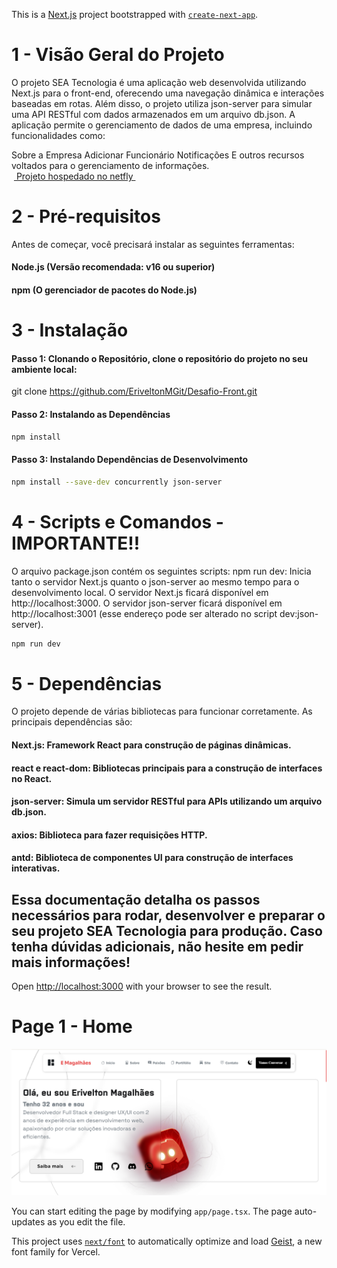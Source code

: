 This is a [Next.js](https://nextjs.org) project bootstrapped with [`create-next-app`](https://nextjs.org/docs/app/api-reference/cli/create-next-app).

# 1 - Visão Geral do Projeto  
O projeto SEA Tecnologia é uma aplicação web desenvolvida utilizando Next.js para o front-end, oferecendo uma navegação dinâmica e interações baseadas em rotas. Além disso, o projeto utiliza json-server para simular uma API RESTful com dados armazenados em um arquivo db.json.
A aplicação permite o gerenciamento de dados de uma empresa, incluindo funcionalidades como:

Sobre a Empresa
Adicionar Funcionário
Notificações
E outros recursos voltados para o gerenciamento de informações.  
&nbsp;<a href="https://desafio-front-sea-tecnologia.netlify.app/Pages/Funcionarios">
Projeto hospedado no netfly 
</a>&nbsp;

# 2 - Pré-requisitos  
Antes de começar, você precisará instalar as seguintes ferramentas:

#### Node.js (Versão recomendada: v16 ou superior)
#### npm (O gerenciador de pacotes do Node.js)  

# 3 - Instalação
#### Passo 1: Clonando o Repositório, clone o repositório do projeto no seu ambiente local:
git clone https://github.com/EriveltonMGit/Desafio-Front.git

#### Passo 2: Instalando as Dependências  
```bash
npm install
```

#### Passo 3: Instalando Dependências de Desenvolvimento


```bash
npm install --save-dev concurrently json-server
```

# 4 - Scripts e Comandos - IMPORTANTE!!  
O arquivo package.json contém os seguintes scripts:
npm run dev: Inicia tanto o servidor Next.js quanto o json-server ao mesmo tempo para o desenvolvimento local.
O servidor Next.js ficará disponível em http://localhost:3000.
O servidor json-server ficará disponível em http://localhost:3001 (esse endereço pode ser alterado no script dev:json-server).
```bash
npm run dev
```

# 5 - Dependências  
O projeto depende de várias bibliotecas para funcionar corretamente. As principais dependências são:

#### Next.js: Framework React para construção de páginas dinâmicas.
#### react e react-dom: Bibliotecas principais para a construção de interfaces no React.
#### json-server: Simula um servidor RESTful para APIs utilizando um arquivo db.json.
#### axios: Biblioteca para fazer requisições HTTP.
#### antd: Biblioteca de componentes UI para construção de interfaces interativas.

## Essa documentação detalha os passos necessários para rodar, desenvolver e preparar o seu projeto SEA Tecnologia para produção. Caso tenha dúvidas adicionais, não hesite em pedir mais informações!

Open [http://localhost:3000](http://localhost:3000) with your browser to see the result.
# Page 1 - Home
![Descrição da Imagem](https://github.com/EriveltonMGit/Codigo_certo/raw/main/src/assets/capa.png)

You can start editing the page by modifying `app/page.tsx`. The page auto-updates as you edit the file.

This project uses [`next/font`](https://nextjs.org/docs/app/building-your-application/optimizing/fonts) to automatically optimize and load [Geist](https://vercel.com/font), a new font family for Vercel.


